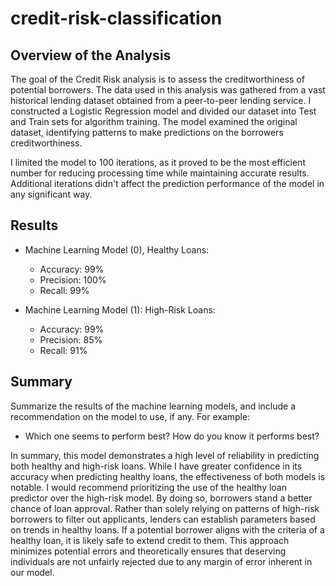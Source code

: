 # credit-risk-classification

## Overview of the Analysis

The goal of the Credit Risk analysis is to assess the creditworthiness of potential borrowers. The data used in this analysis was gathered from a vast historical lending dataset obtained from a peer-to-peer lending service. I constructed a Logistic Regression model and divided our dataset into Test and Train sets for algorithm training. The model examined the original dataset, identifying patterns to make predictions on the borrowers creditworthiness.

I limited the model to 100 iterations, as it proved to be the most efficient number for reducing processing time while maintaining accurate results. Additional iterations didn't affect the prediction performance of the model in any significant way.

## Results


* Machine Learning Model (0), Healthy Loans:
    * Accuracy: 99%
    * Precision: 100%
    * Recall: 99%

* Machine Learning Model (1): High-Risk Loans:
    * Accuracy: 99%
    * Precision: 85%
    * Recall: 91%

## Summary

Summarize the results of the machine learning models, and include a recommendation on the model to use, if any. For example:

* Which one seems to perform best? How do you know it performs best?
  
In summary, this model demonstrates a high level of reliability in predicting both healthy and high-risk loans. While I have greater confidence in its accuracy when predicting healthy loans, the effectiveness of both models is notable. I would recommend prioritizing the use of the healthy loan predictor over the high-risk model. By doing so, borrowers stand a better chance of loan approval. Rather than solely relying on patterns of high-risk borrowers to filter out applicants, lenders can establish parameters based on trends in healthy loans. If a potential borrower aligns with the criteria of a healthy loan, it is likely safe to extend credit to them. This approach minimizes potential errors and theoretically ensures that deserving individuals are not unfairly rejected due to any margin of error inherent in our model.
